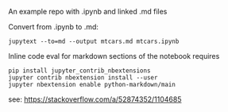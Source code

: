 An example repo with .ipynb and linked .md files

Convert from .ipynb to .md:


    jupytext --to=md --output mtcars.md mtcars.ipynb

Inline code eval for markdown sections of the notebook requires

    pip install jupyter_contrib_nbextensions
    jupyter contrib nbextension install --user
    jupyter nbextension enable python-markdown/main

see: https://stackoverflow.com/a/52874352/1104685

